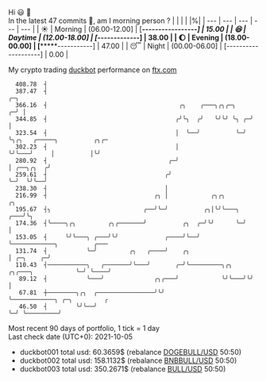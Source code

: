 Hi :smiley: :wave:  
In the latest 47 commits :bug:, am I morning person ? 
| | | | |%|
| --- | --- | --- | --- | --- |
| :sunny: | Morning | (06.00-12.00] | [***-----------------] | 15.00 |
| :satisfied: | Daytime | (12.00-18.00] | [*******-------------] | 38.00 |
| :moon: | Evening | (18.00-00.00] | [*********-----------] | 47.00 |
| :sleeping: | Night | (00.00-06.00] | [--------------------] | 0.00 |

My crypto trading [duckbot](https://github.com/jojoee/duckbot) performance on [ftx.com](https://ftx.com/#a=13144711)
```
  408.78  ┤
  387.47  ┤                                                           ╭─╮
  366.16  ┤                                     ╭╮    ╭───╮╭╮╭─╮    ╭─╯ │
  344.85  ┤                                    ╭╯╰╮  ╭╯   ╰╯╰╯ ╰╮ ╭─╯   │
  323.54  ┤                                    │  ╰──╯          ╰─╯     ╰╮╭╮   ╭─────╮          ╭╮╭─
  302.23  ┤                                    │                         ╰╯╰───╯     │          │╰╯
  280.92  ┤                                  ╭─╯                                     │ ╭──╮╭╮  ╭╯
  259.61  ┤                                 ╭╯                                       ╰─╯  ╰╯╰──╯
  238.30  ┤                                 │
  216.99  ┤                              ╭╮ │            ╭╮╭╮         ╭╮
  195.67  ┤╮                          ╭──╯╰─╯          ╭╮│╰╯╰───╮ ╭───╯╰╮
  174.36  ┤╰────╮╭╮         ╭╮╭───────╯          ╭╮  ╭─╯╰╯      ╰─╯     │
  153.05  ┤     ╰╯╰───╮ ╭───╯╰╯             ╭────╯╰──╯                  ╰────────────╮          ╭───
  131.74  ┤           ╰─╯         ╭╮   ╭────╯    ╭╮                                  │ ╭─╮    ╭─╯
  110.43  ┤───────────╮   ╭───────╯╰───╯       ╭─╯╰─────────╮╭╮   ╭╮╭───╮            ╰─╯ ╰────╯
   89.12  ┤           ╰───╯              ╭╮╭───╯            ╰╯╰───╯╰╯   │
   67.81  ┼────────╮╭╮  ╭────────────────╯╰╯                            ╰────────────╮ ╭─╮         ╭
   46.50  ┤        ╰╯╰──╯                                                            ╰─╯ ╰─────────╯
```
Most recent 90 days of portfolio, 1 tick = 1 day<br />
Last check date (UTC+0): 2021-10-05
- duckbot001 total usd: 60.3659$ (rebalance [DOGEBULL/USD](https://ftx.com/trade/DOGEBULL/USD#a=13144711) 50:50)
- duckbot002 total usd: 158.1132$ (rebalance [BNBBULL/USD](https://ftx.com/trade/BNBBULL/USD#a=13144711) 50:50)
- duckbot003 total usd: 350.2671$ (rebalance [BULL/USD](https://ftx.com/trade/BULL/USD#a=13144711) 50:50)


